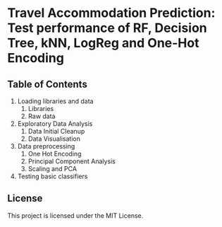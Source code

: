 # Travel Accommodation Prediction: Test performance of RF, Decision Tree,  kNN,  LogReg  and One-Hot Encoding

## Table of Contents

1. Loading libraries and data
   1. Libraries
   2. Raw data
2. Exploratory Data Analysis
   1. Data Initial Cleanup
   2. Data Visualisation
3. Data preprocessing
   1. One Hot Encoding
   2. Principal Component Analysis
   3. Scaling and PCA
4. Testing basic classifiers


## License
This project is licensed under the MIT License.
